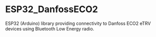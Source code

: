 # ESP32_DanfossECO2
ESP32 (Arduino) library providing connectivity to Danfoss ECO2 eTRV devices using Bluetooth Low Energy radio.
